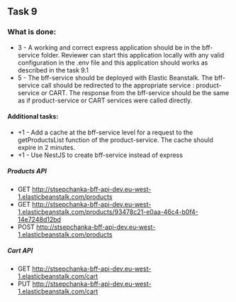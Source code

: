 ## Task 9

### What is done:
- 3 - A working and correct express application should be in the bff-service folder. Reviewer can start this application locally with any valid configuration in the .env file and this application should works as described in the task 9.1
- 5 - The bff-service should be deployed with Elastic Beanstalk. The bff-service call should be redirected to the appropriate service : product-service or CART. The response from the bff-service should be the same as if product-service or CART services were called directly.

#### Additional tasks:
- +1 - Add a cache at the bff-service level for a request to the getProductsList function of the product-service. The cache should expire in 2 minutes.
- +1 - Use NestJS to create bff-service instead of express

##### Products API
- GET http://stsepchanka-bff-api-dev.eu-west-1.elasticbeanstalk.com/products
- GET http://stsepchanka-bff-api-dev.eu-west-1.elasticbeanstalk.com/products/93478c21-e0aa-46c4-b0f4-14e7248d12bd
- POST http://stsepchanka-bff-api-dev.eu-west-1.elasticbeanstalk.com/products

##### Cart API
- GET http://stsepchanka-bff-api-dev.eu-west-1.elasticbeanstalk.com/cart
- PUT http://stsepchanka-bff-api-dev.eu-west-1.elasticbeanstalk.com/cart
